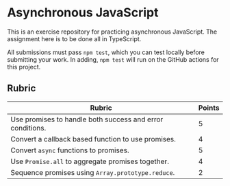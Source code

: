 # Asynchronous JavaScript

This is an exercise repository for practicing asynchronous JavaScript. The
assignment here is to be done all in TypeScript.

All submissions must pass `npm test`, which you can test locally before
submitting your work. In adding, `npm test` will run on the GitHub actions for
this project.

## Rubric

| Rubric                                                    | Points |
|-----------------------------------------------------------|--------|
| Use promises to handle both success and error conditions. | 5      |
| Convert a callback based function to use promises.        | 4      |
| Convert `async` functions to promises.                    | 5      |
| Use `Promise.all` to aggregate promises together.         | 4      |
| Sequence promises using `Array.prototype.reduce`.         | 2      |

